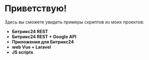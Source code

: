 # Приветствую!

Здесь вы сможете увидеть примеры скриптов из моих проектов:

- **Битрикс24 REST**
- **Битрикс24 REST + Google API**
- **Приложения для Битрикс24**
- **web Vue + Laravel**
- **JS scripts**
